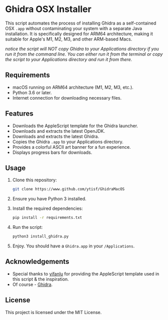 # Ghidra OSX Installer

This script automates the process of installing Ghidra as a self-contained OSX `.app` without contaminating your system with a separate Java installation. It is specifically designed for ARM64 architecture, making it suitable for Apple's M1, M2, M3, and other ARM-based Macs.

*notice the script will NOT copy Ghidra to your Applications directory if you run it from the command line. You can either run it from the terminal or copy the script to your Applications directory and run it from there.* 

## Requirements

- macOS running on ARM64 architecture (M1, M2, M3, etc.).
- Python 3.6 or later.
- Internet connection for downloading necessary files.


## Features

- Downloads the AppleScript template for the Ghidra launcher.
- Downloads and extracts the latest OpenJDK.
- Downloads and extracts the latest Ghidra.
- Copies the Ghidra `.app` to your Applications directory.
- Provides a colorful ASCII art banner for a fun experience.
- Displays progress bars for downloads.

## Usage

1. Clone this repository:
    ```bash
    git clone https://www.github.com/ytisf/GhidraMacOS
    ```
2. Ensure you have Python 3 installed.
3. Install the required dependencies:

    ```bash
    pip install -r requirements.txt
    ```

4. Run the script:

    ```bash
    python3 install_ghidra.py
    ```

5. Enjoy. You should have a `Ghidra.app` in your `/Applications`. 

## Acknowledgements

- Special thanks to [yifanlu](https://gist.github.com/yifanlu/e9965cdb148b550335e57899f790cad2) for providing the AppleScript template used in this script & the inspiration.
- Of course - [Ghidra](https://github.com/NationalSecurityAgency/ghidra).

## License

This project is licensed under the MIT License.
